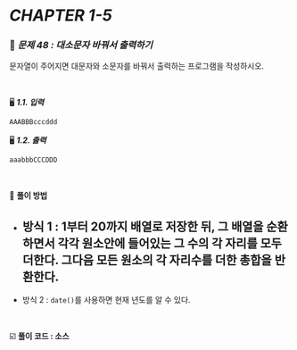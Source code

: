 # _CHAPTER 1-5_

###  :pencil: ***문제 48 :  대소문자 바꿔서 출력하기***

문자열이 주어지면 대문자와 소문자를 바꿔서 출력하는 프로그램을 작성하시오.

<br>

:desktop_computer: ***1.1. 입력***

```javascript
AAABBBcccddd
```

:desktop_computer: ***1.2. 출력***

```javascript
aaabbbCCCDDD
```

<br>

:scroll: **풀이 방법**

- 방식 1 : 1부터 20까지 배열로 저장한 뒤, 그 배열을 순환하면서 각각 원소안에 들어있는 그 수의 각 자리를 모두 더한다. 그다음 모든 원소의 각 자리수를 더한 총합을 반환한다.
  - 
- 방식 2 :  `date()`를 사용하면 현재 년도를 알 수 있다.

<br>

:ballot_box_with_check: **풀이 코드  : 소스**

